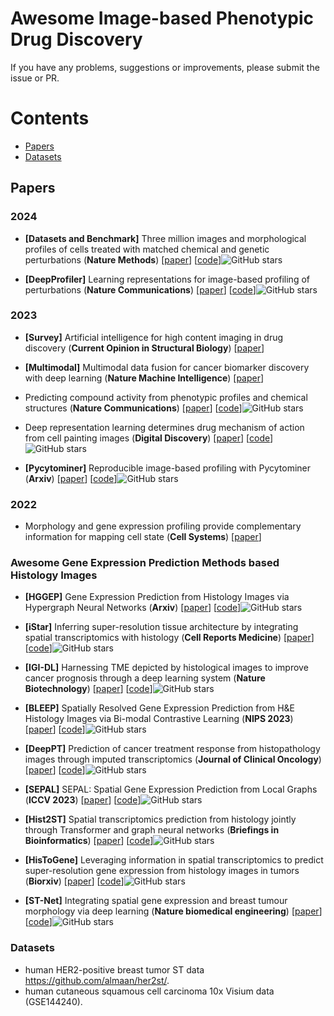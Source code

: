 # Awesome Image-based Phenotypic Drug Discovery

If you have any problems, suggestions or improvements, please submit the issue or PR.

# Contents
* [Papers](##papers)
* [Datasets](##datasets)


## Papers

### 2024

- <a name=""></a>**[Datasets and Benchmark]** Three million images and morphological profiles of cells treated with matched chemical and genetic perturbations (**Nature Methods**) [[paper](https://www.nature.com/articles/s41592-024-02241-6)] [[code](https://github.com/jump-cellpainting/2024_Chandrasekaran_NatureMethods/tree/main)]![GitHub stars](https://img.shields.io/github/stars/jump-cellpainting/2024_Chandrasekaran_NatureMethods.svg?logo=github&label=Stars)

- <a name=""></a>**[DeepProfiler]** Learning representations for image-based profiling of perturbations (**Nature Communications**) [[paper](https://www.nature.com/articles/s41467-024-45999-1)] [[code](https://github.com/cytomining/DeepProfiler)]![GitHub stars](https://img.shields.io/github/stars/cytomining/DeepProfiler.svg?logo=github&label=Stars)


### 2023

- <a name=""></a>**[Survey]** Artificial intelligence for high content imaging in drug discovery (**Current Opinion in Structural Biology**) [[paper](https://www.nature.com/articles/s41467-024-45999-1)]

- <a name=""></a>**[Multimodal]** Multimodal data fusion for cancer biomarker discovery with deep learning (**Nature Machine Intelligence**) [[paper](https://www.nature.com/articles/s42256-023-00633-5)]

- <a name=""></a> Predicting compound activity from phenotypic profiles and chemical structures (**Nature Communications**) [[paper](https://www.nature.com/articles/s41467-023-37570-1)] [[code](https://github.com/CaicedoLab/2023_Moshkov_NatComm)]![GitHub stars](https://img.shields.io/github/stars/CaicedoLab/2023_Moshkov_NatComm.svg?logo=github&label=Stars)

- <a name=""></a> Deep representation learning determines drug mechanism of action from cell painting images (**Digital Discovery**) [[paper](https://pubs.rsc.org/en/content/articlelanding/2023/dd/d3dd00060e)] [[code](https://github.com/pfizer-opensource/moa-profiler)]![GitHub stars](https://img.shields.io/github/stars/pfizer-opensource/moa-profiler.svg?logo=github&label=Stars)

- <a name=""></a> **[Pycytominer]** Reproducible image-based profiling with Pycytominer (**Arxiv**) [[paper](https://arxiv.org/abs/2311.13417)] [[code](https://github.com/cytomining/pycytominer)]![GitHub stars](https://img.shields.io/github/stars/cytomining/pycytominer.svg?logo=github&label=Stars)



### 2022

- <a name=""></a> Morphology and gene expression profiling provide complementary information for mapping cell state (**Cell Systems**) [[paper](https://www.cell.com/cell-systems/fulltext/S2405-4712(22)00402-1?_returnURL=https%3A%2F%2Flinkinghub.elsevier.com%2Fretrieve%2Fpii%2FS2405471222004021%3Fshowall%3Dtrue)]





### Awesome Gene Expression Prediction Methods based Histology Images

- <a name="HGGEP"></a>**[HGGEP]** Gene Expression Prediction from Histology Images via Hypergraph Neural Networks (**Arxiv**) [[paper](https://github.com/QSong-github/HGGEP)] [[code](https://github.com/QSong-github/HGGEP)]![GitHub stars](https://img.shields.io/github/stars/QSong-github/HGGEP.svg?logo=github&label=Stars)

- <a name="iStar"></a>**[iStar]** Inferring super-resolution tissue architecture by integrating spatial transcriptomics with histology (**Cell Reports Medicine**) [[paper](https://www.nature.com/articles/s41587-023-02019-9)] [[code](https://github.com/daviddaiweizhang/istar)]![GitHub stars](https://img.shields.io/github/stars/daviddaiweizhang/istar.svg?logo=github&label=Stars)

- <a name="IGI-DL"></a>**[IGI-DL]** Harnessing TME depicted by histological images to improve cancer prognosis through a deep learning system (**Nature Biotechnology**) [[paper](https://pubmed.ncbi.nlm.nih.gov/38697103/)] [[code](https://github.com/ruitian-olivia/IGI-DL)]![GitHub stars](https://img.shields.io/github/stars/ruitian-olivia/IGI-DL.svg?logo=github&label=Stars)

- <a name="BLEEP"></a>**[BLEEP]** Spatially Resolved Gene Expression Prediction from H&E Histology Images via Bi-modal Contrastive Learning (**NIPS 2023**) [[paper]([https://arxiv.org/pdf/2306.01859.pdf](https://academic.oup.com/nar/article/50/22/e131/6761985?login=false))] [[code](https://github.com/bowang-lab/BLEEP)]![GitHub stars](https://img.shields.io/github/stars/bowang-lab/BLEEP.svg?logo=github&label=Stars)

- <a name="DeepPT"></a>**[DeepPT]** Prediction of cancer treatment response from histopathology images through imputed transcriptomics (**Journal of Clinical Oncology**) [[paper](https://ascopubs.org/doi/10.1200/JCO.2023.41.16_suppl.1551)] [[code](https://github.com/PangeaResearch/enlight-deeppt-data)]![GitHub stars](https://img.shields.io/github/stars/PangeaResearch/enlight-deeppt-data.svg?logo=github&label=Stars)

- <a name="SEPAL"></a>**[SEPAL]** SEPAL: Spatial Gene Expression Prediction from Local Graphs (**ICCV 2023**) [[paper](https://openaccess.thecvf.com/content/ICCV2023W/CVAMD/html/Mejia_SEPAL_Spatial_Gene_Expression_Prediction_from_Local_Graphs_ICCVW_2023_paper.html)] [[code](https://github.com/BCV-Uniandes/SEPAL)]![GitHub stars](https://img.shields.io/github/stars/BCV-Uniandes/SEPAL.svg?logo=github&label=Stars)

- <a name="Hist2ST"></a>**[Hist2ST]** Spatial transcriptomics prediction from histology jointly through Transformer and graph neural networks (**Briefings in Bioinformatics**) [[paper](https://academic.oup.com/bib/article-abstract/23/5/bbac297/6645485?redirectedFrom=fulltext&login=false)] [[code](https://github.com/biomed-AI/Hist2ST)]![GitHub stars](https://img.shields.io/github/stars/biomed-AI/Hist2ST.svg?logo=github&label=Stars)

- <a name="HisToGene"></a>**[HisToGene]** Leveraging information in spatial transcriptomics to predict super-resolution gene expression from histology images in tumors (**Biorxiv**) [[paper](https://www.biorxiv.org/content/10.1101/2021.11.28.470212v1.full.pdf)] [[code](https://github.com/maxpmx/HisToGene)]![GitHub stars](https://img.shields.io/github/stars/maxpmx/HisToGene.svg?logo=github&label=Stars)

- <a name="ST-Net"></a>**[ST-Net]** Integrating spatial gene expression and breast tumour morphology via deep learning (**Nature biomedical engineering**) [[paper](https://www.nature.com/articles/s41551-020-0578-x)] [[code](https://github.com/bryanhe/ST-Net)]![GitHub stars](https://img.shields.io/github/stars/bryanhe/ST-Net.svg?logo=github&label=Stars)


### Datasets

 -  human HER2-positive breast tumor ST data https://github.com/almaan/her2st/.
 -  human cutaneous squamous cell carcinoma 10x Visium data (GSE144240).
